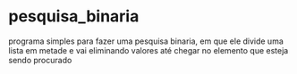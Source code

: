 # pesquisa_binaria
programa simples para fazer uma pesquisa binaria, em que ele divide uma lista em metade e vai eliminando valores até chegar no elemento que esteja sendo procurado
